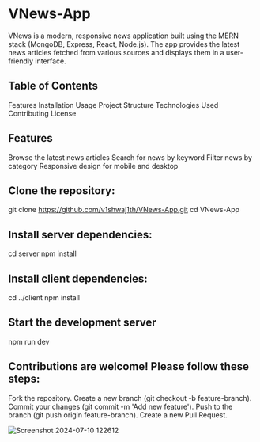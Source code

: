 # VNews-App
VNews is a modern, responsive news application built using the MERN stack (MongoDB, Express, React, Node.js). The app provides the latest news articles fetched from various sources and displays them in a user-friendly interface.

## Table of Contents
Features
Installation
Usage
Project Structure
Technologies Used
Contributing
License

## Features
Browse the latest news articles
Search for news by keyword
Filter news by category
Responsive design for mobile and desktop

## Clone the repository:
git clone https://github.com/v1shwaj1th/VNews-App.git
cd VNews-App

## Install server dependencies:
cd server
npm install

## Install client dependencies:
cd ../client
npm install

## Start the development server
npm run dev

## Contributions are welcome! Please follow these steps:
Fork the repository.
Create a new branch (git checkout -b feature-branch).
Commit your changes (git commit -m 'Add new feature').
Push to the branch (git push origin feature-branch).
Create a new Pull Request.

![Screenshot 2024-07-10 122612](https://github.com/v1shwaj1th/VNews-App/assets/133970712/992a27c6-66fc-4aae-94a2-d4ece8177d77)
